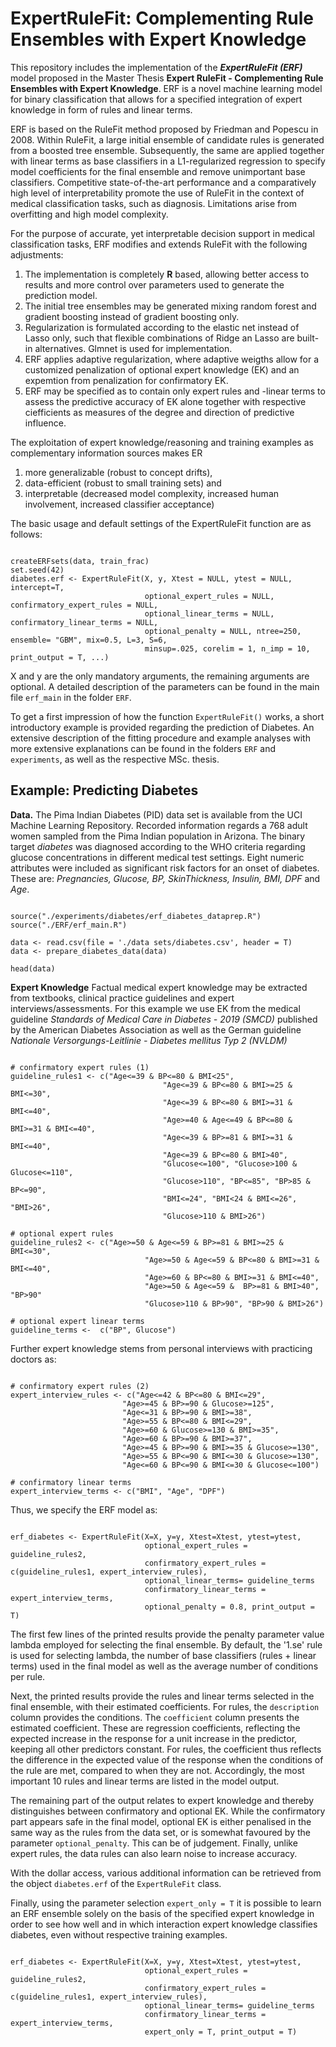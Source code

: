 
# ExpertRuleFit: Complementing Rule Ensembles with Expert Knowledge

This repository includes the implementation of the ***ExpertRuleFit (ERF)*** model proposed in the Master Thesis **Expert RuleFit - Complementing Rule Ensembles with Expert Knowledge**. ERF is a novel machine learning model for binary classification that allows for a specified integration of expert knowledge in form of rules and linear terms.

ERF is based on the RuleFit method proposed by Friedman and Popescu in 2008. Within RuleFit, a large initial ensemble of candidate rules is generated from a boosted tree ensemble. Subsequently, the same are applied together with linear terms as base classifiers in a L1-regularized regression to specify model coefficients for the final ensemble and remove unimportant base classifiers. Competitive state-of-the-art performance and a comparatively high level of interpretability promote the use of RuleFit in the context of medical classification tasks, such as diagnosis. Limitations arise from overfitting and high model complexity.

For the purpose of accurate, yet interpretable decision support in medical classification
tasks, ERF modifies and extends RuleFit with the following adjustments:

1) The implementation is completely **R** based, allowing better access to results and more control over parameters used to generate the prediction model.
2) The initial tree ensembles may be generated mixing random forest and gradient boosting instead of gradient boosting only.
2) Regularization is formulated according to the elastic net instead of Lasso only, such that flexible combinations of Ridge an Lasso are built-in alternatives. Glmnet is used for implementation.
3) ERF applies adaptive regularization, where adaptive weigths allow for a customized penalization of optional expert knowledge (EK) and an expemtion from penalization for confirmatory EK.
4) ERF may be specified as to contain only expert rules and -linear terms to assess the predictive accuracy of EK alone together with respective ciefficients as measures of the degree and direction of predictive influence.

The exploitation of expert knowledge/reasoning and training examples as complementary information sources makes ER 

1) more generalizable (robust to concept drifts),
2) data-efficient (robust to small training sets) and
3) interpretable (decreased model complexity, increased human involvement, increased classifier acceptance)

The basic usage and default settings of the ExpertRuleFit function are as follows:

```{r, results = FALSE}

createERFsets(data, train_frac)
set.seed(42)
diabetes.erf <- ExpertRuleFit(X, y, Xtest = NULL, ytest = NULL, intercept=T,
                              optional_expert_rules = NULL, confirmatory_expert_rules = NULL,
                              optional_linear_terms = NULL, confirmatory_linear_terms = NULL,
                              optional_penalty = NULL, ntree=250, ensemble= "GBM", mix=0.5, L=3, S=6,
                              minsup=.025, corelim = 1, n_imp = 10, print_output = T, ...)
```

X and y are the only mandatory arguments, the remaining arguments are optional. A detailed description of the parameters can be found in the main file `erf_main` in the folder `ERF`.

To get a first impression of how the function `ExpertRuleFit()` works, a short introductory example is provided regarding the prediction of Diabetes. An extensive description of the fitting procedure and example analyses with more extensive explanations can be found in the folders `ERF` and `experiments`, as well as the respective MSc. thesis.

## Example: Predicting Diabetes

**Data.** The Pima Indian Diabetes (PID) data set is available from the UCI Machine Learning Repository. Recorded information regards a 768 adult women sampled from the Pima Indian population in Arizona. The binary target *diabetes* was diagnosed according to the WHO criteria regarding glucose
concentrations in different medical test settings. Eight numeric attributes were included as significant risk factors for an onset of
diabetes. These are: *Pregnancies, Glucose, BP, SkinThickness, Insulin, BMI, DPF* and *Age*.

```{r}

source("./experiments/diabetes/erf_diabetes_dataprep.R")
source("./ERF/erf_main.R")

data <- read.csv(file = './data sets/diabetes.csv', header = T)
data <- prepare_diabetes_data(data) 

head(data)

```

**Expert Knowledge** Factual medical expert knowledge may be extracted from textbooks, 
clinical practice guidelines and expert interviews/assessments. For this example we use EK from the medical guideline *Standards of Medical Care in Diabetes - 2019 (SMCD)* published by the American Diabetes Association as well as the German guideline *Nationale Versorgungs-Leitlinie - Diabetes mellitus Typ 2 (NVLDM)*

```{r, results = FALSE}

# confirmatory expert rules (1)
guideline_rules1 <- c("Age<=39 & BP<=80 & BMI<25",
                                  "Age<=39 & BP<=80 & BMI>=25 & BMI<=30",
                                  "Age<=39 & BP<=80 & BMI>=31 & BMI<=40",         
                                  "Age>=40 & Age<=49 & BP<=80 & BMI>=31 & BMI<=40",
                                  "Age<=39 & BP>=81 & BMI>=31 & BMI<=40",
                                  "Age<=39 & BP<=80 & BMI>40",
                                  "Glucose<=100", "Glucose>100 & Glucose<=110",
                                  "Glucose>110", "BP<=85", "BP>85 & BP<=90", 
                                  "BMI<=24", "BMI<24 & BMI<=26", "BMI>26",
                                  "Glucose>110 & BMI>26")
                                  
# optional expert rules                              
guideline_rules2 <- c("Age>=50 & Age<=59 & BP>=81 & BMI>=25 & BMI<=30",
                              "Age>=50 & Age<=59 & BP<=80 & BMI>=31 & BMI<=40",
                              "Age>=60 & BP<=80 & BMI>=31 & BMI<=40",
                              "Age>=50 & Age<=59 &  BP>=81 & BMI>40", "BP>90"                                         
                              "Glucose>110 & BP>90", "BP>90 & BMI>26")

# optional expert linear terms                            
guideline_terms <-  c("BP", Glucose")

```

Further expert knowledge stems from personal interviews with practicing doctors as:

```{r, results = FALSE}

# confirmatory expert rules (2)
expert_interview_rules <- c("Age<=42 & BP<=80 & BMI<=29",
                         "Age>=45 & BP>=90 & Glucose>=125",
                         "Age<=31 & BP>=90 & BMI>=38",
                         "Age>=55 & BP<=80 & BMI<=29",
                         "Age>=60 & Glucose>=130 & BMI>=35", 
                         "Age>=60 & BP>=90 & BMI>=37",
                         "Age>=45 & BP>=90 & BMI>=35 & Glucose>=130",
                         "Age>=55 & BP<=90 & BMI<=30 & Glucose>=130",
                         "Age<=60 & BP<=90 & BMI<=30 & Glucose<=100")

# confirmatory linear terms
expert_interview_terms <- c("BMI", "Age", "DPF")

```

Thus, we specify the ERF model as:

```{r, results = TRUE}

erf_diabetes <- ExpertRuleFit(X=X, y=y, Xtest=Xtest, ytest=ytest,
                              optional_expert_rules = guideline_rules2, 
                              confirmatory_expert_rules = c(guideline_rules1, expert_interview_rules),  
                              optional_linear_terms= guideline_terms
                              confirmatory_linear_terms = expert_interview_terms,
                              optional_penalty = 0.8, print_output = T)

```

The first few lines of the printed results provide the penalty parameter value lambda employed for selecting the final ensemble. By default, the '1.se' rule is used for selecting lambda, the number of base classifiers (rules + linear terms) used in the final model as well as the average number of conditions per rule.

Next, the printed results provide the rules and linear terms selected in the final ensemble, with their estimated coefficients. For rules, the `description` column provides the conditions. The `coefficient` column presents the estimated coefficient. These are regression coefficients, reflecting the expected increase in the response for a unit increase in the predictor, keeping all other predictors constant. For rules, the coefficient thus reflects the difference in the expected value of the response when the conditions of the rule are met, compared to when they are not. Accordingly, the most important 10 rules and linear terms are listed in the model output.

The remaining part of the output relates to expert knowledge and thereby distinguishes between confirmatory and optional EK. While the confirmatory part appears safe in the final model, optional EK is either penalised in the same way as the rules from the data set, or is somewhat favoured by the parameter `optional_penalty`. This can be of judgement. Finally, unlike expert rules, the data rules can also learn noise to increase accuracy.

With the dollar access, various additional information can be retrieved from the object `diabetes.erf` of the `ExpertRuleFit` class.

Finally, using the parameter selection `expert_only = T` it is possible to learn an ERF ensemble solely on the basis of the specified expert knowledge in order to see how well and in which interaction expert knowledge classifies diabetes, even without respective training examples.

```{r, results = TRUE}

erf_diabetes <- ExpertRuleFit(X=X, y=y, Xtest=Xtest, ytest=ytest,
                              optional_expert_rules = guideline_rules2, 
                              confirmatory_expert_rules = c(guideline_rules1, expert_interview_rules),  
                              optional_linear_terms= guideline_terms
                              confirmatory_linear_terms = expert_interview_terms,
                              expert_only = T, print_output = T)

```

